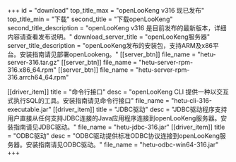 +++
id = "download"
top_title_max = "openLooKeng v316 现已发布"
top_title_min = "下载"
second_title = "下载openLooKeng"
second_title_description = "openLooKeng v316 是目前发布的最新版本，详细内容请查看发布说明。"
download_server_title = "openLooKeng服务器"
server_title_description = "openLooKeng发布的安装包，支持ARM及x86平台。安装指南请见部署openLookeng。"
[[server_btn]]
    file_name = "hetu-server-316.tar.gz"
[[server_btn]]
    file_name = "hetu-server-rpm-316.x86_64.rpm"
[[server_btn]]
    file_name = "hetu-server-rpm-316.arrch64_64.rpm"

[[driver_item]]
    title = "命令行接口"
    desc = "openLooKeng CLI 提供一种以交互式执行SQL的工具。安装指南请见命令行接口"
    file_name = "hetu-cli-316-executable.jar"
[[driver_item]]
    title = "JDBC驱动"
    desc = "JDBC驱动程序支持用户直接从任何支持JDBC连接的Java应用程序连接到openLooKeng服务器。安装指南请见JDBC驱动。"
    file_name = "hetu-jdbc-316.jar"
[[driver_item]]
    title = "ODBC驱动"
    desc = "ODBC驱动提供标准ODBC协议连接到openLooKeng服务器。安装指南请见ODBC驱动。"
    file_name = "hetu-odbc-win64-316.jar"
+++